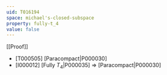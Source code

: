 ```yaml
---
uid: T016194
space: michael's-closed-subspace
property: fully-t_4
value: false
---
```

[[Proof]]

* [T000505] [Paracompact|P000030]
* [I000012] [Fully $T_4$|P000035] => [Paracompact|P000030]

